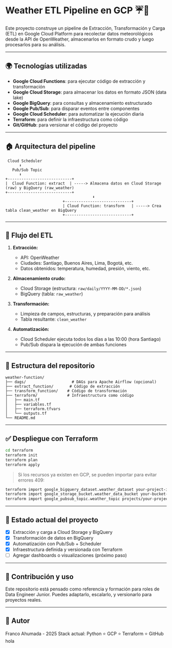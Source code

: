 # Weather ETL Pipeline en GCP ☔️🚀

Este proyecto construye un pipeline de Extracción, Transformación y Carga (ETL) en Google Cloud Platform para recolectar datos meteorológicos desde la API de OpenWeather, almacenarlos en formato crudo y luego procesarlos para su análisis.

---

## 🌍 Tecnologías utilizadas

* **Google Cloud Functions**: para ejecutar código de extracción y transformación
* **Google Cloud Storage**: para almacenar los datos en formato JSON (data lake)
* **Google BigQuery**: para consultas y almacenamiento estructurado
* **Google Pub/Sub**: para disparar eventos entre componentes
* **Google Cloud Scheduler**: para automatizar la ejecución diaria
* **Terraform**: para definir la infraestructura como código
* **Git/GitHub**: para versionar el código del proyecto

---

## 🏠 Arquitectura del pipeline

```
 Cloud Scheduler
      ⬇
   Pub/Sub Topic
      ⬇
+----------------------------+
|  Cloud Function: extract  | -----> Almacena datos en Cloud Storage (raw) y BigQuery (raw_weather)
+----------------------------+
                                      ⬇
                         +-----------------------------+
                         | Cloud Function: transform   | -----> Crea tabla clean_weather en BigQuery
                         +-----------------------------+
```

---

## 🚀 Flujo del ETL

1. **Extracción:**

   * API: OpenWeather
   * Ciudades: Santiago, Buenos Aires, Lima, Bogotá, etc.
   * Datos obtenidos: temperatura, humedad, presión, viento, etc.

2. **Almacenamiento crudo:**

   * Cloud Storage (estructura: `raw/daily/YYYY-MM-DD/*.json`)
   * BigQuery (tabla: `raw_weather`)

3. **Transformación:**

   * Limpieza de campos, estructuras, y preparación para análisis
   * Tabla resultante: `clean_weather`

4. **Automatización:**

   * Cloud Scheduler ejecuta todos los días a las 10:00 (hora Santiago)
   * Pub/Sub dispara la ejecución de ambas funciones

---

## 📁 Estructura del repositorio

```
weather-function/
├── dags/                    # DAGs para Apache Airflow (opcional)
├── extract_function/       # Código de extracción
├── transform_function/    # Código de transformación
├── terraform/             # Infraestructura como código
│   ├── main.tf
│   ├── variables.tf
│   ├── terraform.tfvars
│   └── outputs.tf
└── README.md
```

---

## ✅ Despliegue con Terraform

```bash
cd terraform
terraform init
terraform plan
terraform apply
```

> Si los recursos ya existen en GCP, se pueden importar para evitar errores 409:

```bash
terraform import google_bigquery_dataset.weather_dataset your-project-id:weather_analytics
terraform import google_storage_bucket.weather_data_bucket your-bucket-name
terraform import google_pubsub_topic.weather_topic projects/your-project-id/topics/weather-trigger
```

---

## 🚀 Estado actual del proyecto

* [x] Extracción y carga a Cloud Storage y BigQuery
* [x] Transformación de datos en BigQuery
* [x] Automatización con Pub/Sub + Scheduler
* [x] Infraestructura definida y versionada con Terraform
* [ ] Agregar dashboards o visualizaciones (próximo paso)

---

## 🤝 Contribución y uso

Este repositorio está pensado como referencia y formación para roles de Data Engineer Junior. Puedes adaptarlo, escalarlo, y versionarlo para proyectos reales.

---

## 🚀 Autor

Franco Ahumada - 2025
Stack actual: Python ⭐ GCP ⭐ Terraform ⭐ GitHub
hola
